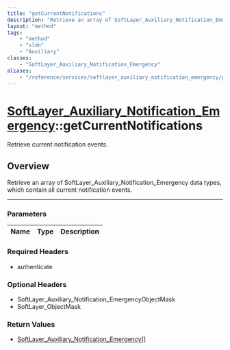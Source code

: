 ```yaml
---
title: "getCurrentNotifications"
description: "Retrieve an array of SoftLayer_Auxiliary_Notification_Emergency data types, which contain all current notification event... "
layout: "method"
tags:
    - "method"
    - "sldn"
    - "Auxiliary"
classes:
    - "SoftLayer_Auxiliary_Notification_Emergency"
aliases:
    - "/reference/services/softlayer_auxiliary_notification_emergency/getCurrentNotifications"
---
```

# [SoftLayer_Auxiliary_Notification_Emergency](/reference/services/SoftLayer_Auxiliary_Notification_Emergency)::getCurrentNotifications

Retrieve current notification events.


## Overview 
Retrieve an array of SoftLayer_Auxiliary_Notification_Emergency data types, which contain all current notification events. 

-----

### Parameters 
|Name | Type | Description |
| --- | --- | --- |


### Required Headers
* authenticate


### Optional Headers
* SoftLayer_Auxiliary_Notification_EmergencyObjectMask
* SoftLayer_ObjectMask

### Return Values
* <a href='/reference/datatypes/SoftLayer_Auxiliary_Notification_Emergency'>SoftLayer_Auxiliary_Notification_Emergency[] </a>




